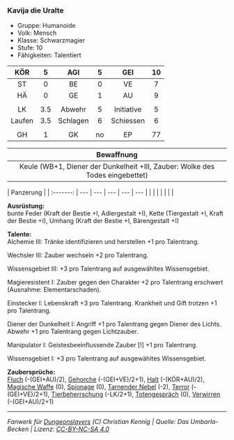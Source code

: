 ### Kavija die Uralte

- Gruppe: Humanoide
- Volk: Mensch
- Klasse: Schwarzmagier
- Stufe: 10
- Fähigkeiten: Talentiert

|  KÖR   |  5  |   AGI    |  5  |    GEI     | 10  |
| :----: | :-: | :------: | :-: | :--------: | :-: |
|   ST   |  0  |    BE    |  0  |     VE     |  7  |
|   HÄ   |  0  |    GE    |  1  |     AU     |  9  |
|        |     |          |     |            |     |
|   LK   | 3.5 |  Abwehr  |  5  | Initiative |  5  |
| Laufen | 3.5 | Schlagen |  6  | Schiessen  |  6  |
|        |     |          |     |            |     |
|   GH   |  1  |    GK    | no  |     EP     | 77  |

|                                  Bewaffnung                                   |
| :---------------------------------------------------------------------------: |
| Keule (WB+1, Diener der Dunkelheit +III, Zauber: Wolke des Todes eingebettet) |

| Panzerung |
| :-------: | --- | --- | --- | --- | --- |
|           |     |     |     |     |     |

**Ausrüstung:**  
bunte Feder (Kraft der Bestie +I, Adlergestalt +I), Kette (Tiergestalt +I, Kraft der Bestie +I), Umhang (Kraft der Bestie +I, Bärengestalt +I)

**Talente:**  
Alchemie III: Tränke identifizieren und herstellen +1 pro Talentrang.

Wechsler III: Zauber wechseln +2 pro Talentrang.

Wissensgebiet III: +3 pro Talentrang auf ausgewähltes Wissensgebiet.

Magieresistent I: Zauber gegen den Charakter +2 pro Talentrang erschwert (Ausnahme: Elementarschaden).

Einstecker I: Lebenskraft +3 pro Talentrang. Krankheit und Gift trotzen +1 pro Talentrang.

Diener der Dunkelheit I: Angriff +1 pro Talentrang gegen Diener des Lichts. Abwehr +1 pro Talentrang gegen Lichtzauber.

Manipulator I: Geistesbeeinflussende Zauber [!] +1 pro Talentrang.

Wissensgebiet I: +3 pro Talentrang auf ausgewähltes Wissensgebiet.

**Zaubersprüche:**  
[Fluch](/grw/zauber/fluch.md) (-(GEI+AU)/2), [Gehorche](/grw/zauber/gehorche.md) (-(GEI+VE)/2+1), [Halt](/grw/zauber/halt.md) (-(KÖR+AU)/2), [Magische Waffe](/grw/zauber/magische-waffe.md) (0), [Spionage](/grw/zauber/spionage.md) (0), [Tarnender Nebel](/grw/zauber/tarnender-nebel.md) (-2), [Terror](/grw/zauber/terror.md) (-(GEI+VE)/2+1), [Tierbeherrschung](/grw/zauber/tierbeherrschung.md) (-LK/2+1), [Totengespräch](/grw/zauber/totengespraech.md) (0), [Verwirren](/grw/zauber/verwirren.md) (-(GEI+AU)/2+1)

---

_Fanwerk für [Dungeonslayers](https://www.dungeonslayers.net/) (C) Christian Kennig | Quelle: Das Umbarla-Becken | Lizenz: [CC-BY-NC-SA 4.0](https://creativecommons.org/licenses/by-nc-sa/4.0/deed.de)_
